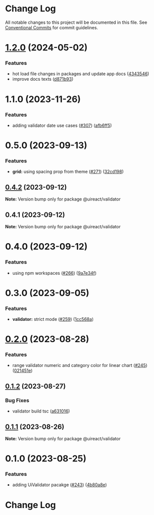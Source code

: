 # Change Log

All notable changes to this project will be documented in this file.
See [Conventional Commits](https://conventionalcommits.org) for commit guidelines.

# [1.2.0](https://github.com/inavac182/ui-react/compare/@uireact/validator@1.1.0...@uireact/validator@1.2.0) (2024-05-02)


### Features

* hot load file changes in packages and update app docs ([4343546](https://github.com/inavac182/ui-react/commit/4343546a7739f011875050723426f29231d561a8))
* improve docs texts ([d871b93](https://github.com/inavac182/ui-react/commit/d871b93ba8bcacc81020325c1f8aa9ef63a26c60))





# 1.1.0 (2023-11-26)


### Features

* adding validator date use cases ([#307](https://github.com/inavac182/ui-react/issues/307)) ([afb6ff5](https://github.com/inavac182/ui-react/commit/afb6ff5e62d84cd2c4206cf0c04bf6bcb803ac57))





# 0.5.0 (2023-09-13)


### Features

* **grid:** using spacing prop from theme ([#271](https://github.com/inavac182/ui-react/issues/271)) ([32cd198](https://github.com/inavac182/ui-react/commit/32cd19806d5748c19d98010b9111fa4bf3782b9f))





## [0.4.2](https://github.com/inavac182/ui-react/compare/@uireact/validator@0.4.1...@uireact/validator@0.4.2) (2023-09-12)

**Note:** Version bump only for package @uireact/validator





## 0.4.1 (2023-09-12)

**Note:** Version bump only for package @uireact/validator





# 0.4.0 (2023-09-12)


### Features

* using npm workspaces ([#266](https://github.com/inavac182/ui-react/issues/266)) ([9a7e34f](https://github.com/inavac182/ui-react/commit/9a7e34f437947edc55e2429dea7059e2f8b50fb9))





# 0.3.0 (2023-09-05)


### Features

* **validator:** strict mode ([#259](https://github.com/inavac182/ui-react/issues/259)) ([1cc568a](https://github.com/inavac182/ui-react/commit/1cc568a8057e6d451b9bb12f81b3bc72a3e368d6))





# [0.2.0](https://github.com/inavac182/ui-react/compare/@uireact/validator@0.1.2...@uireact/validator@0.2.0) (2023-08-28)


### Features

* range validator numeric and category color for linear chart ([#245](https://github.com/inavac182/ui-react/issues/245)) ([021451e](https://github.com/inavac182/ui-react/commit/021451e4e136876fb99a37803355cf965cb8953d))





## [0.1.2](https://github.com/inavac182/ui-react/compare/@uireact/validator@0.1.1...@uireact/validator@0.1.2) (2023-08-27)


### Bug Fixes

* validator build tsc ([a631016](https://github.com/inavac182/ui-react/commit/a631016c9290a83eaf8d281b231b30ebc6662026))





## [0.1.1](https://github.com/inavac182/ui-react/compare/@uireact/validator@0.1.0...@uireact/validator@0.1.1) (2023-08-26)

**Note:** Version bump only for package @uireact/validator





# 0.1.0 (2023-08-25)


### Features

* adding UiValidator pacakge ([#243](https://github.com/inavac182/ui-react/issues/243)) ([4b80a8e](https://github.com/inavac182/ui-react/commit/4b80a8ebb8823aa69c39297382e59cb9d3abf94a))





# Change Log
